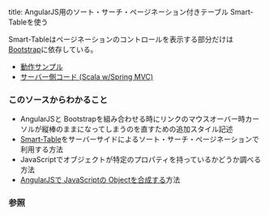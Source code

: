 title: AngularJS用のソート・サーチ・ページネーション付きテーブル Smart-Tableを使う

Smart-Tableはページネーションのコントロールを表示する部分だけは <a href="#" data-wikipedia-page="Bootstrap">Bootstrap</a>に依存している。

- [動作サンプル](${contextRoot}/smart-table.html)
- [サーバー側コード (Scala w/Spring MVC)](${contextRoot}/src/examples/scala/com/walbrix/spring/SmartTableRequestHandler.scala)

### このソースからわかること

- AngularJSと Bootstrapを組み合わせる時にリンクのマウスオーバー時カーソルが縦棒のままになってしまうのを直すための追加スタイル記述
- [Smart-Table](http://lorenzofox3.github.io/smart-table-website/)をサーバーサイドによるソート・サーチ・ページネーションで利用する方法
- JavaScriptでオブジェクトが特定のプロパティを持っているかどうか調べる方法
- [AngularJSで JavaScriptの Objectを合成する](https://docs.angularjs.org/api/ng/function/angular.extend)方法

### 参照

